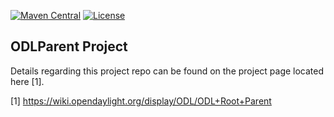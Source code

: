 [![Maven Central](https://maven-badges.herokuapp.com/maven-central/org.opendaylight.odlparent/odlparent/badge.svg)](https://maven-badges.herokuapp.com/maven-central/org.opendaylight.odlparent/odlparent)
[![License](https://img.shields.io/badge/License-EPL%201.0-blue.svg)](https://opensource.org/licenses/EPL-1.0)

## ODLParent Project

Details regarding this project repo can be found on the project page
located here [1].

[1] <https://wiki.opendaylight.org/display/ODL/ODL+Root+Parent>
